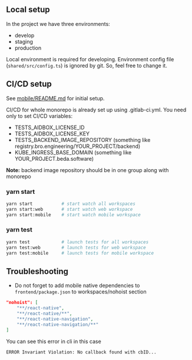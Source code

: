 ## Local setup

In the project we have three environments:

-   develop
-   staging
-   production

Local environment is required for developing. Environment config file (`shared/src/config.ts`) is ignored by git. So, feel free to change it.

## CI/CD setup

See [mobile/README.md](mobile/README.md) for initial setup.

CI/CD for whole monorepo is already set up using .gitlab-ci.yml. You need only to set CI/CD variables:

-   TESTS_AIDBOX_LICENSE_ID
-   TESTS_AIDBOX_LICENSE_KEY
-   TESTS_BACKEND_IMAGE_REPOSITORY (something like registry.bro.engineering/YOUR_PROJECT/backend)
-   KUBE_INGRESS_BASE_DOMAIN (something like YOUR_PROJECT.beda.software)

**Note:** backend image repository should be in one group along with monorepo

### yarn start

```sh
yarn start           # start watch all workspaces
yarn start:web       # start watch web workspace
yarn start:mobile    # start watch mobile workspace
```

### yarn test

```sh
yarn test            # launch tests for all workspaces
yarn test:web        # launch tests for web workspace
yarn test:mobile     # launch tests for mobile workspace
```

## Troubleshooting

-   Do not forget to add mobile native dependencies to `frontend/package.json` to workspaces/nohoist section

```json
"nohoist": [
    "**/react-native",
    "**/react-native/**",
    "**/react-native-navigation",
    "**/react-native-navigation/**"
]
```

You can see this error in cli in this case

`ERROR Invariant Violation: No callback found with cbID...`
